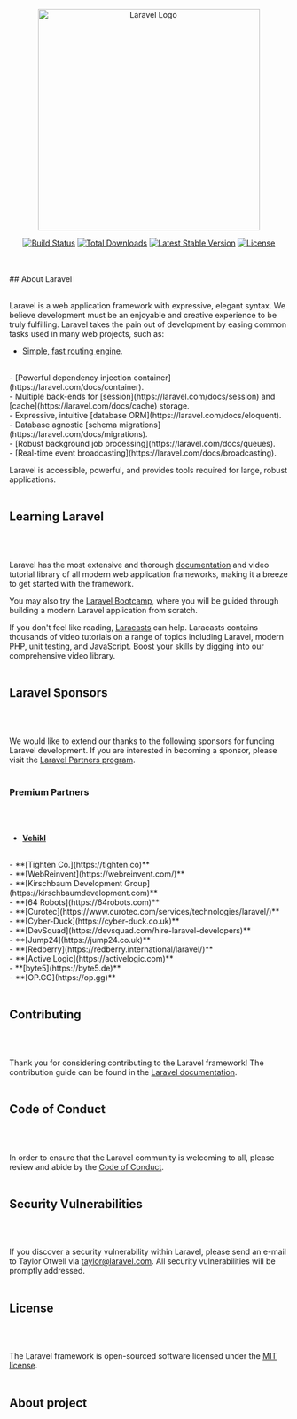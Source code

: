 <p align="center"><a href="https://laravel.com" target="_blank"><img src="https://raw.githubusercontent.com/laravel/art/master/logo-lockup/5%20SVG/2%20CMYK/1%20Full%20Color/laravel-logolockup-cmyk-red.svg" width="400" alt="Laravel Logo"></a></p>
<p align="center">
<a href="https://github.com/laravel/framework/actions"><img src="https://github.com/laravel/framework/workflows/tests/badge.svg" alt="Build Status"></a>
<a href="https://packagist.org/packages/laravel/framework"><img src="https://img.shields.io/packagist/dt/laravel/framework" alt="Total Downloads"></a>
<a href="https://packagist.org/packages/laravel/framework"><img src="https://img.shields.io/packagist/v/laravel/framework" alt="Latest Stable Version"></a>
<a href="https://packagist.org/packages/laravel/framework"><img src="https://img.shields.io/packagist/l/laravel/framework" alt="License"></a>
</p>
<br>
<br>
## About Laravel
<br>
<br>

Laravel is a web application framework with expressive, elegant syntax. We believe development must be an enjoyable and creative experience to be truly fulfilling. Laravel takes the pain out of development by easing common tasks used in many web projects, such as:
<br>

-   [Simple, fast routing engine](https://laravel.com/docs/routing).
<br>
-   [Powerful dependency injection container](https://laravel.com/docs/container).
<br>
-   Multiple back-ends for [session](https://laravel.com/docs/session) and [cache](https://laravel.com/docs/cache) storage.
<br>
-   Expressive, intuitive [database ORM](https://laravel.com/docs/eloquent).
<br>
-   Database agnostic [schema migrations](https://laravel.com/docs/migrations).
<br>
-   [Robust background job processing](https://laravel.com/docs/queues).
<br>
-   [Real-time event broadcasting](https://laravel.com/docs/broadcasting).
<br>

Laravel is accessible, powerful, and provides tools required for large, robust applications.
<br>
<br>

## Learning Laravel
<br>
<br>

Laravel has the most extensive and thorough [documentation](https://laravel.com/docs) and video tutorial library of all modern web application frameworks, making it a breeze to get started with the framework.
<br>

You may also try the [Laravel Bootcamp](https://bootcamp.laravel.com), where you will be guided through building a modern Laravel application from scratch.
<br>

If you don't feel like reading, [Laracasts](https://laracasts.com) can help. Laracasts contains thousands of video tutorials on a range of topics including Laravel, modern PHP, unit testing, and JavaScript. Boost your skills by digging into our comprehensive video library.
<br>
<br>

## Laravel Sponsors
<br>
<br>

We would like to extend our thanks to the following sponsors for funding Laravel development. If you are interested in becoming a sponsor, please visit the [Laravel Partners program](https://partners.laravel.com).
<br>
<br>

### Premium Partners
<br>
<br>

-   **[Vehikl](https://vehikl.com/)**
<br>
-   **[Tighten Co.](https://tighten.co)**
<br>
-   **[WebReinvent](https://webreinvent.com/)**
<br>
-   **[Kirschbaum Development Group](https://kirschbaumdevelopment.com)**
<br>
-   **[64 Robots](https://64robots.com)**
<br>
-   **[Curotec](https://www.curotec.com/services/technologies/laravel/)**
<br>
-   **[Cyber-Duck](https://cyber-duck.co.uk)**
<br>
-   **[DevSquad](https://devsquad.com/hire-laravel-developers)**
<br>
-   **[Jump24](https://jump24.co.uk)**
<br>
-   **[Redberry](https://redberry.international/laravel/)**
<br>
-   **[Active Logic](https://activelogic.com)**
<br>
-   **[byte5](https://byte5.de)**
<br>
-   **[OP.GG](https://op.gg)**
<br>
<br>

## Contributing
<br>
<br>

Thank you for considering contributing to the Laravel framework! The contribution guide can be found in the [Laravel documentation](https://laravel.com/docs/contributions).
<br>
<br>

## Code of Conduct
<br>
<br>

In order to ensure that the Laravel community is welcoming to all, please review and abide by the [Code of Conduct](https://laravel.com/docs/contributions#code-of-conduct).
<br>
<br>

## Security Vulnerabilities
<br>
<br>

If you discover a security vulnerability within Laravel, please send an e-mail to Taylor Otwell via [taylor@laravel.com](mailto:taylor@laravel.com). All security vulnerabilities will be promptly addressed.
<br>
<br>

## License
<br>
<br>

The Laravel framework is open-sourced software licensed under the [MIT license](https://opensource.org/licenses/MIT).
<br>
<br>

## About project

 
